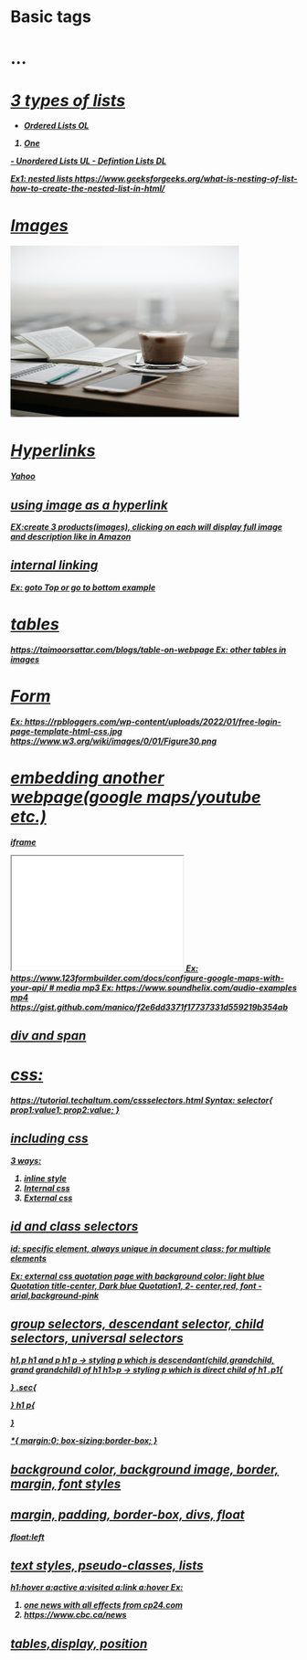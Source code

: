 # Basic tags
<p>
<h1>...<h6>
<b>
<i>
<u>

# 3 types of lists
- Ordered Lists OL
<OL>
<LI>One </li>
</OL>
- Unordered Lists  UL
- Defintion Lists   DL


Ex1: nested lists
https://www.geeksforgeeks.org/what-is-nesting-of-list-how-to-create-the-nested-list-in-html/

# Images
<img src="/images/pexels.jpg" alt="Picture" width="400" height="300">

# Hyperlinks
<a href="https://yahoo.com">Yahoo</a>

## using image as a hyperlink
EX:create 3 products(images), clicking on each will display full image and description like in Amazon
## internal linking
Ex: goto Top or go to bottom example
# tables
https://taimoorsattar.com/blogs/table-on-webpage
Ex: other tables in images 

# Form
Ex: https://rpbloggers.com/wp-content/uploads/2022/01/free-login-page-template-html-css.jpg
https://www.w3.org/wiki/images/0/01/Figure30.png

# embedding another webpage(google maps/youtube etc.)
iframe
<iframe src="demo_iframe.htm" height="200" width="300" title="Iframe Example"></iframe>
Ex: https://www.123formbuilder.com/docs/configure-google-maps-with-your-api/
# media
mp3
Ex: https://www.soundhelix.com/audio-examples
mp4
https://gist.github.com/manico/f2e6dd3371f17737331d559219b354ab

## div and span

# css:
https://tutorial.techaltum.com/cssselectors.html
Syntax:
selector{
	prop1:value1;
	prop2:value;
	}

## including css
3 ways: 
1. inline style
2. Internal css
3. External css	


## id and class selectors
id: specific element, always unique in document
class: for multiple elements


Ex:  external css
quotation page with background color: light blue
Quotation title-center, Dark blue
Quotation1, 2- center,red, font -arial,background-pink

## group selectors, descendant selector, child selectors, universal selectors
h1,p  h1 and p
h1 p  -> styling p which is descendant(child,grandchild, grand grandchild) of h1
h1>p -> styling p which is direct child of h1
.p1{

}
.sec{

}
h1 p{

}
<p class="p1 sec">
*{
	margin:0;
	box-sizing:border-box;
}

## background color, background image, border, margin, font styles

## margin, padding, border-box, divs, float
float:left
## text styles, pseudo-classes, lists
h1:hover
a:active
a:visited
a:link
a:hover
Ex: 
1. one news with all effects from cp24.com
2. https://www.cbc.ca/news

## tables,display, position